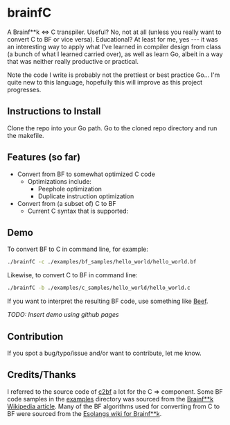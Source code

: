 # brainfC
A Brainf\*\*k &lt;=&gt; C transpiler.  Useful?  No, not at all (unless you really want to convert C to BF or vice versa).  Educational?  At least for me, yes --- it was an interesting way to apply what I've learned in compiler design from class (a bunch of what I learned carried over), as well as learn Go, albeit in a way that was neither really productive or practical.

Note the code I write is probably not the prettiest or best practice Go... I'm quite new to this language, hopefully this will improve as this project progresses.

## Instructions to Install
Clone the repo into your Go path.  Go to the cloned repo directory and run the makefile.

## Features (so far)
* Convert from BF to somewhat optimized C code
	* Optimizations include:
		* Peephole optimization
		* Duplicate instruction optimization
* Convert from (a subset of) C to BF
	* Current C syntax that is supported:

## Demo
To convert BF to C in command line, for example:
```bash
./brainfC -c ./examples/bf_samples/hello_world/hello_world.bf
```

Likewise, to convert C to BF in command line:
```bash
./brainfC -b ./examples/c_samples/hello_world/hello_world.c
```
If you want to interpret the resulting BF code, use something like [Beef](https://kiyuko.org/software/beef).

*TODO: Insert demo using github pages*

## Contribution
If you spot a bug/typo/issue and/or want to contribute, let me know.

## Credits/Thanks
I referred to the source code of [c2bf](https://github.com/arthaud/c2bf) a lot for the C =&gt; component.  Some BF code samples in the [examples](./examples) directory was sourced from the [Brainf\*\*k Wikipedia article](https://en.wikipedia.org/wiki/Brainfuck).  Many of the BF algorithms used for converting from C to BF were sourced from the [Esolangs wiki for Brainf\*\*k](https://esolangs.org/wiki/Brainfuck_algorithms).
